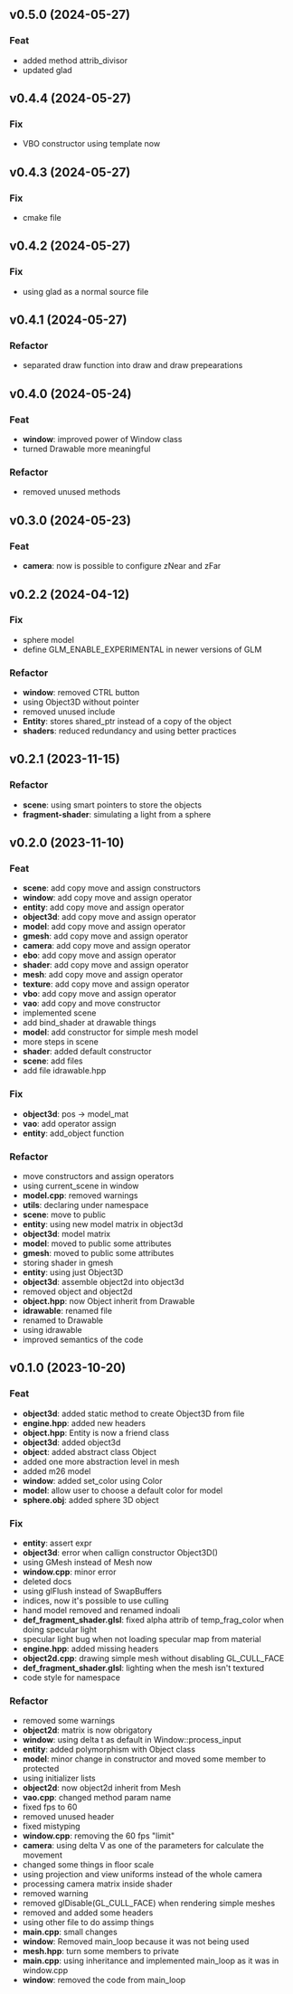 ## v0.5.0 (2024-05-27)

### Feat

- added method attrib_divisor
- updated glad

## v0.4.4 (2024-05-27)

### Fix

- VBO constructor using template now

## v0.4.3 (2024-05-27)

### Fix

- cmake file

## v0.4.2 (2024-05-27)

### Fix

- using glad as a normal source file

## v0.4.1 (2024-05-27)

### Refactor

- separated draw function into draw and draw prepearations

## v0.4.0 (2024-05-24)

### Feat

- **window**: improved power of Window class
- turned Drawable more meaningful

### Refactor

- removed unused methods

## v0.3.0 (2024-05-23)

### Feat

- **camera**: now is possible to configure zNear and zFar

## v0.2.2 (2024-04-12)

### Fix

- sphere model
- define GLM_ENABLE_EXPERIMENTAL in newer versions of GLM

### Refactor

- **window**: removed CTRL button
- using Object3D without pointer
- removed unused include
- **Entity**: stores shared_ptr instead of a copy of the object
- **shaders**: reduced redundancy and using better practices

## v0.2.1 (2023-11-15)

### Refactor

- **scene**: using smart pointers to store the objects
- **fragment-shader**: simulating a light from a sphere

## v0.2.0 (2023-11-10)

### Feat

- **scene**: add copy move and assign constructors
- **window**: add copy move and assign operator
- **entity**: add copy move and assign operator
- **object3d**: add copy move and assign operator
- **model**: add copy move and assign operator
- **gmesh**: add copy move and assign operator
- **camera**: add copy move and assign operator
- **ebo**: add copy move and assign operator
- **shader**: add copy move and assign operator
- **mesh**: add copy move and assign operator
- **texture**: add copy move and assign operator
- **vbo**: add copy move and assign operator
- **vao**: add copy and move constructor
- implemented scene
- add bind_shader at drawable things
- **model**: add constructor for simple mesh model
- more steps in scene
- **shader**: added default constructor
- **scene**: add files
- add file idrawable.hpp

### Fix

- **object3d**: pos -> model_mat
- **vao**: add operator assign
- **entity**: add_object function

### Refactor

- move constructors and assign operators
- using current_scene in window
- **model.cpp**: removed warnings
- **utils**: declaring under namespace
- **scene**: move to public
- **entity**: using new model matrix in object3d
- **object3d**: model matrix
- **model**: moved to public some attributes
- **gmesh**: moved to public some attributes
- storing shader in gmesh
- **entity**: using just Object3D
- **object3d**: assemble object2d into object3d
- removed object and object2d
- **object.hpp**: now Object inherit from Drawable
- **idrawable**: renamed file
- renamed to Drawable
- using idrawable
- improved semantics of the code

## v0.1.0 (2023-10-20)

### Feat

- **object3d**: added static method to create Object3D from file
- **engine.hpp**: added new headers
- **object.hpp**: Entity is now a friend class
- **object3d**: added object3d
- **object**: added abstract class Object
- added one more abstraction level in mesh
- added m26 model
- **window**: added set_color using Color
- **model**: allow user to choose a default color for model
- **sphere.obj**: added sphere 3D object

### Fix

- **entity**: assert expr
- **object3d**: error when callign constructor Object3D()
- using GMesh instead of Mesh now
- **window.cpp**: minor error
- deleted docs
- using glFlush instead of SwapBuffers
- indices, now it's possible to use culling
- hand model removed and renamed indoali
- **def_fragment_shader.glsl**: fixed alpha attrib of temp_frag_color when doing specular light
- specular light bug when not loading specular map from material
- **engine.hpp**: added missing headers
- **object2d.cpp**: drawing simple mesh without disabling GL_CULL_FACE
- **def_fragment_shader.glsl**: lighting when the mesh isn't textured
- code style for namespace

### Refactor

- removed some warnings
- **object2d**: matrix is now obrigatory
- **window**: using delta t as default in Window::process_input
- **entity**: added polymorphism with Object class
- **model**: minor change in constructor and moved some member to protected
- using initializer lists
- **object2d**: now object2d inherit from Mesh
- **vao.cpp**: changed method param name
- fixed fps to 60
- removed unused header
- fixed mistyping
- **window.cpp**: removing the 60 fps "limit"
- **camera**: using delta V as one of the parameters for calculate the movement
- changed some things in floor scale
- using projection and view uniforms instead of the whole camera
- processing camera matrix inside shader
- removed warning
- removed glDisable(GL_CULL_FACE) when rendering simple meshes
- removed and added some headers
- using other file to do assimp things
- **main.cpp**: small changes
- **window**: Removed main_loop because it was not being used
- **mesh.hpp**: turn some members to private
- **main.cpp**: using inheritance and implemented main_loop as it was in window.cpp
- **window**: removed the code from main_loop
